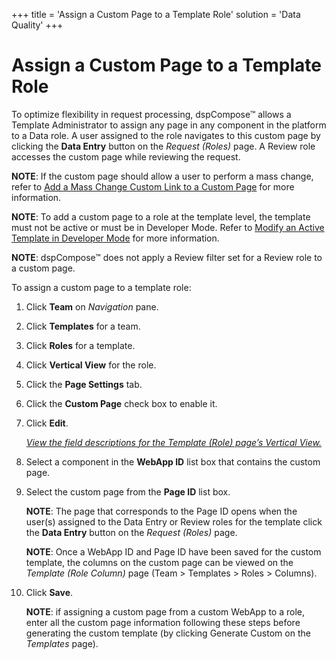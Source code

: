 +++
title = 'Assign a Custom Page to a Template Role'
solution = 'Data Quality'
+++

# Assign a Custom Page to a Template Role

To optimize flexibility in request processing, dspCompose™ allows a
Template Administrator to assign any page in any component in the
platform to a Data role. A user assigned to the role navigates to this
custom page by clicking the **Data Entry** button on the *Request
(Roles)* page. A Review role accesses the custom page while reviewing
the request.

<span style="font-weight: bold;">NOTE</span>: If the custom page should
allow a user to perform a mass change, refer to [Add a Mass Change
Custom Link to a Custom
Page](Add_a_Mass_Change_Custom_Link_to_a_Custom_Page.htm) for more
information.

**NOTE**: To add a custom page to a role at the template level, the
template must not be active or must be in Developer Mode. Refer to
[Modify an Active Template in Developer
Mode](Modify_an_Active_Template_in_Developer_Mode.htm) for more
information.

**NOTE**: dspCompose™ does not apply a Review filter set for a Review
role to a custom page.

To assign a custom page to a template role:

1.  Click **Team** on *Navigation
    <span style="font-style: normal;">pane</span>*.

2.  Click **Templates** for a team.

3.  Click **Roles** for a template.

4.  Click **Vertical View** for the role.

5.  Click the **Page Settings** tab.

6.  Click the **Custom Page** check box to enable it.

7.  Click **Edit**.
    
    *[View the field descriptions for the Template (Role) page’s
    Vertical
    View.](../Page_Desc/Template_Role_H.htm#Template_Role_V_All_Tabs)*

8.  Select a component in the **WebApp ID** list box that contains the
    custom page.

9.  Select the custom page from the **Page ID** list box.
    
    **NOTE**: The page that corresponds to the Page ID opens when the
    user(s) assigned to the Data Entry or Review roles for the template
    click the **Data Entry** button on the *Request (Roles)* page.
    
    <span style="font-weight: bold;">NOTE</span>: Once a WebApp ID and
    Page ID have been saved for the custom template, the columns on the
    custom page can be viewed on the
    <span style="font-style: italic;">Template (Role Column)</span> page
    (Team \> Templates \> Roles \> Columns).

10. Click **Save**.
    
    <span style="font-weight: bold;">NOTE</span>: if assigning a custom
    page from a custom WebApp to a role, enter all the custom page
    information following these steps before generating the custom
    template (by clicking Generate Custom on the
    <span style="font-style: italic;">Templates</span> page).
